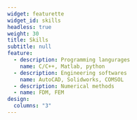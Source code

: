 ```yaml
---
widget: featurette
widget_id: skills
headless: true
weight: 30
title: Skills
subtitle: null
feature:
  - description: Programming langurages
    name: C/C++, Matlab, python
  - description: Engineering softwares
    name: AutoCAD, Solidworks, COMSOL
  - description: Numerical methods
  - name: FDM, FEM
design:
  columns: "3"
---
```

